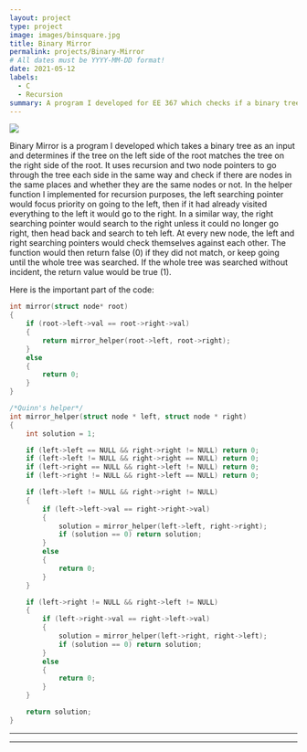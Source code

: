 ```yaml
---
layout: project
type: project
image: images/binsquare.jpg
title: Binary Mirror
permalink: projects/Binary-Mirror
# All dates must be YYYY-MM-DD format!
date: 2021-05-12
labels:
  - C
  - Recursion
summary: A program I developed for EE 367 which checks if a binary tree is a mirror of itself.
---
```


<img class="ui image" src="{{ site.baseurl }}/images/bin.png">

Binary Mirror is a program I developed which takes a binary tree as an input and determines if the tree on the left side of the root matches the tree on the right side of the root. It uses recursion and two node pointers to go through the tree each side in the same way and check if there are nodes in the same places and whether they are the same nodes or not. In the helper function I implemented for recursion purposes, the left searching pointer would focus priority on going to the left, then if it had already visited everything to the left it would go to the right. In a similar way, the right searching pointer would search to the right unless it could no longer go right, then head back and search to teh left. At every new node, the left and right searching pointers would check themselves against each other. The function would then return false (0) if they did not match, or keep going until the whole tree was searched. If the whole tree was searched without incident, the return value would be true (1).

Here is the important part of the code:

```c
int mirror(struct node* root)
{
    if (root->left->val == root->right->val)
    {
        return mirror_helper(root->left, root->right);
    }
    else
    {
        return 0;
    }
}

/*Quinn's helper*/
int mirror_helper(struct node * left, struct node * right)
{
    int solution = 1;

    if (left->left == NULL && right->right != NULL) return 0;
    if (left->left != NULL && right->right == NULL) return 0;
    if (left->right == NULL && right->left != NULL) return 0;
    if (left->right != NULL && right->left == NULL) return 0;

    if (left->left != NULL && right->right != NULL)
    {
        if (left->left->val == right->right->val)
        {
            solution = mirror_helper(left->left, right->right);
            if (solution == 0) return solution;
        }
        else 
        {
            return 0;
        }
    }

    if (left->right != NULL && right->left != NULL)
    {
        if (left->right->val == right->left->val)
        {
            solution = mirror_helper(left->right, right->left);
            if (solution == 0) return solution;
        }
        else
        {
            return 0;
        }
    }

    return solution;
}
```

-----
-----



